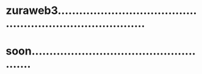 # zuraweb3..............................................................................
# soon.....................................................
